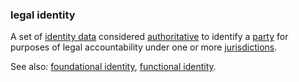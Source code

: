 ### legal identity

<p class="c8"><span>A set of </span><span class="c2"><a class="c3" href="#h.t3ho4tago38u">identity data</a></span><span>&nbsp;considered </span><span class="c2"><a class="c3" href="#h.9tt1qpgdfnxs">authoritative</a></span><span>&nbsp;to identify a </span><span class="c2"><a class="c3" href="#h.cn6bno48fomj">party</a></span><span>&nbsp;for purposes of legal accountability under one or more </span><span class="c2"><a class="c3" href="#h.uw2s3y6sjzjf">jurisdictions</a></span><span class="c0">.</span></p><p class="c8"><span>See also: </span><span class="c2"><a class="c3" href="#h.ig62zx2lc56o">foundational identity</a></span><span>, </span><span class="c2"><a class="c3" href="#h.tk5si1lqyz9q">functional identity</a></span><span class="c0">.</span></p>